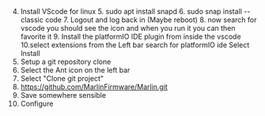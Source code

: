 
4. Install VScode for linux
	5. sudo apt install snapd
	6. sudo snap install --classic code
	7. Logout and log back in (Maybe reboot)
	8. now search for vscode you should see the icon and when you run it you can then favorite it
	9. Install the platformIO IDE plugin from inside the vscode
		10.select extensions from the Left bar
		search for platformIO ide
		Select Install
5. Setup a git repository clone
6. Select the Ant icon on the left bar
7. Select "Clone git project"
8. https://github.com/MarlinFirmware/Marlin.git
9. Save somewhere sensible
10. Configure  
<!--stackedit_data:
eyJoaXN0b3J5IjpbMzkwODM4ODM4LC0xMTUwNzI0NjIwLC03Mz
g4Njg5OTQsMTEzNTc2MjMwNywxMjEzNTIyMTAxLDExNjI1NzM5
NDcsLTQ4Mzg2Nzg5NV19
-->